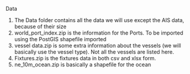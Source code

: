 Data
1. The Data folder contains all the data we will use except the AIS data, because of their size
2. world_port_index.zip is the information for the Ports. To be imported using the PostGIS shapefile imported
3. vessel data.zip is some extra information about the vessels (we will basically use the vessel type). Not all the vessels are listed here.
4. Fixtures.zip is the fixtures data in both csv and xlsx form.
5. ne_10m_ocean.zip is basically a shapefile for the ocean

